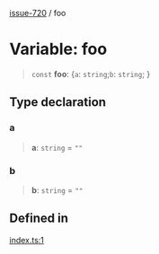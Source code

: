 [issue-720](../README.md) / foo

# Variable: foo

> `const` **foo**: \{`a`: `string`;`b`: `string`; \}

## Type declaration

### a

> **a**: `string` = `""`

### b

> **b**: `string` = `""`

## Defined in

[index.ts:1](https://github.com/typedoc2md/typedoc-plugin-markdown-scratchpad/blob/2eaeb4e4d0aad722d3b6fc136108fe96f36eef9a/issues/720/src/index.ts#L1)
